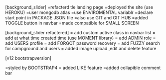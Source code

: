 [background_slider]
=refacterd tle landing page
=deployed the site (use HEROKU)
=user mongodb atlas
=use ENVIROMENTAL variablr
=declare start point in PACKAGE JSON file
=also use GIT and GIT HUB
=added TOGGLE button in navbar
=made compatible for SMALL SCREEN

[background_slider refactered]
= add custom active class in navbar list
= add at what time created time (use MOMENT library)
= add ADMIN role
= add USERS profile
= add FORGOT password recovery
= add FUZZY search for campground and users
= added image upload ,edit and delete feature 

[v12 bootstrapversion]

=styled by BOOTSTRAP4
= added LIKE feature
=added collapible comment bar
